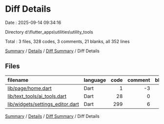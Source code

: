 # Diff Details

Date : 2025-09-14 09:34:16

Directory d:\\flutter_apps\\utilities\\utility_tools

Total : 3 files,  328 codes, 3 comments, 21 blanks, all 352 lines

[Summary](results.md) / [Details](details.md) / [Diff Summary](diff.md) / Diff Details

## Files
| filename | language | code | comment | blank | total |
| :--- | :--- | ---: | ---: | ---: | ---: |
| [lib/page/home.dart](/lib/page/home.dart) | Dart | 1 | -3 | 1 | -1 |
| [lib/text\_tools/ai\_tools.dart](/lib/text_tools/ai_tools.dart) | Dart | 28 | 0 | 0 | 28 |
| [lib/widgets/settings\_editor.dart](/lib/widgets/settings_editor.dart) | Dart | 299 | 6 | 20 | 325 |

[Summary](results.md) / [Details](details.md) / [Diff Summary](diff.md) / Diff Details